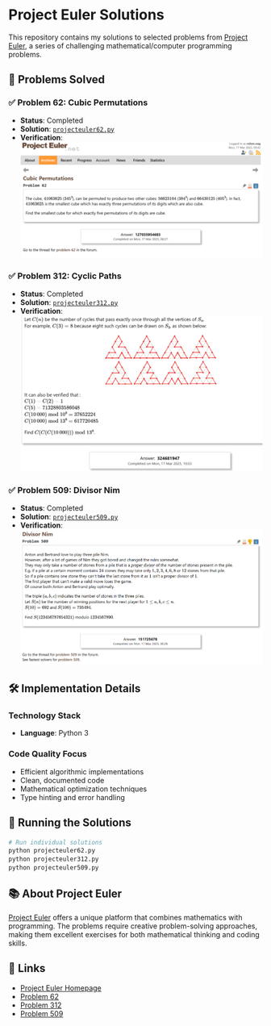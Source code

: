# Project Euler Solutions

This repository contains my solutions to selected problems from [Project Euler](https://projecteuler.net/), a series of challenging mathematical/computer programming problems.

## 🎯 Problems Solved

### ✅ Problem 62: Cubic Permutations
- **Status**: Completed
- **Solution**: [`projecteuler62.py`](projecteuler62.py)
- **Verification**: 
  ![Solution Proof](euler62solved.png)

### ✅ Problem 312: Cyclic Paths
- **Status**: Completed
- **Solution**: [`projecteuler312.py`](projecteuler312.py)
- **Verification**:
  ![Solution Proof](euler312solved.png)

### ✅ Problem 509: Divisor Nim
- **Status**: Completed
- **Solution**: [`projecteuler509.py`](projecteuler509.py)
- **Verification**:
  ![Solution Proof](euler509solved.png)

## 🛠️ Implementation Details

### Technology Stack
- **Language**: Python 3

### Code Quality Focus
- Efficient algorithmic implementations
- Clean, documented code
- Mathematical optimization techniques
- Type hinting and error handling

## 🚀 Running the Solutions

```bash
# Run individual solutions
python projecteuler62.py
python projecteuler312.py
python projecteuler509.py
```

## 📚 About Project Euler

[Project Euler](https://projecteuler.net/) offers a unique platform that combines mathematics with programming. The problems require creative problem-solving approaches, making them excellent exercises for both mathematical thinking and coding skills.

## 🔗 Links

- [Project Euler Homepage](https://projecteuler.net/)
- [Problem 62](https://projecteuler.net/problem=62)
- [Problem 312](https://projecteuler.net/problem=312)
- [Problem 509](https://projecteuler.net/problem=509)